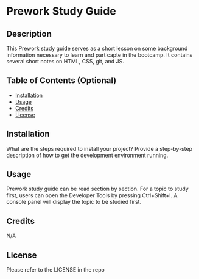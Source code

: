 # Prework Study Guide

## Description

This Prework study guide serves as a short lesson on some background information necessary to learn and particapte in the bootcamp. It contains several short notes on HTML, CSS, git, and JS.

## Table of Contents (Optional)

- [Installation](#installation)
- [Usage](#usage)
- [Credits](#credits)
- [License](#license)

## Installation

What are the steps required to install your project? Provide a step-by-step description of how to get the development environment running.

## Usage

Prework study guide can be read section by section. For a topic to study first, users can open the Developer Tools by pressing Ctrl+Shift+I. A console panel will display the topic to be studied first.

## Credits

N/A

## License

Please refer to the LICENSE in the repo
